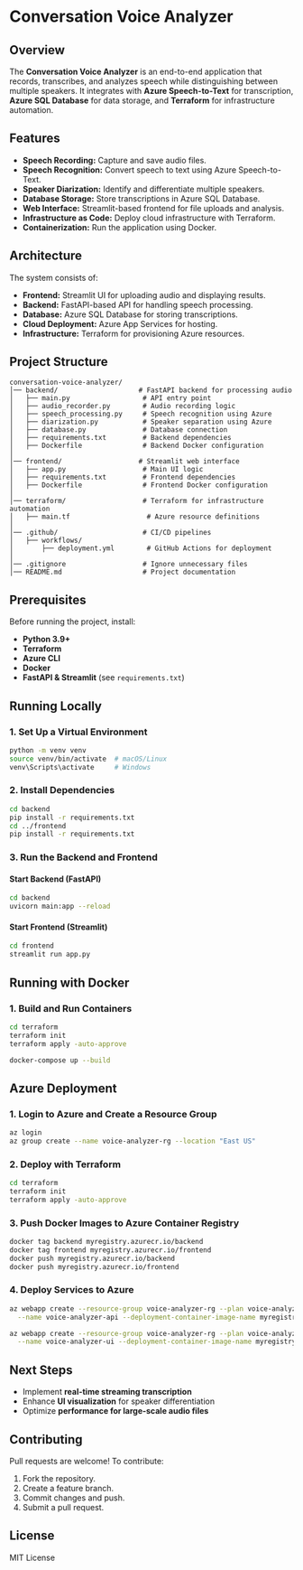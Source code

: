# Conversation Voice Analyzer

## Overview
The **Conversation Voice Analyzer** is an end-to-end application that records, transcribes, and analyzes speech while distinguishing between multiple speakers. It integrates with **Azure Speech-to-Text** for transcription, **Azure SQL Database** for data storage, and **Terraform** for infrastructure automation.

## Features
- **Speech Recording:** Capture and save audio files.
- **Speech Recognition:** Convert speech to text using Azure Speech-to-Text.
- **Speaker Diarization:** Identify and differentiate multiple speakers.
- **Database Storage:** Store transcriptions in Azure SQL Database.
- **Web Interface:** Streamlit-based frontend for file uploads and analysis.
- **Infrastructure as Code:** Deploy cloud infrastructure with Terraform.
- **Containerization:** Run the application using Docker.

## Architecture
The system consists of:
- **Frontend:** Streamlit UI for uploading audio and displaying results.
- **Backend:** FastAPI-based API for handling speech processing.
- **Database:** Azure SQL Database for storing transcriptions.
- **Cloud Deployment:** Azure App Services for hosting.
- **Infrastructure:** Terraform for provisioning Azure resources.

## Project Structure
```plaintext
conversation-voice-analyzer/
│── backend/                    # FastAPI backend for processing audio
│   ├── main.py                  # API entry point
│   ├── audio_recorder.py        # Audio recording logic
│   ├── speech_processing.py     # Speech recognition using Azure
│   ├── diarization.py           # Speaker separation using Azure
│   ├── database.py              # Database connection
│   ├── requirements.txt         # Backend dependencies
│   ├── Dockerfile               # Backend Docker configuration
│
│── frontend/                   # Streamlit web interface
│   ├── app.py                   # Main UI logic
│   ├── requirements.txt         # Frontend dependencies
│   ├── Dockerfile               # Frontend Docker configuration
│
│── terraform/                   # Terraform for infrastructure automation
│   ├── main.tf                   # Azure resource definitions
│
│── .github/                     # CI/CD pipelines
│   ├── workflows/
│       ├── deployment.yml        # GitHub Actions for deployment
│
│── .gitignore                   # Ignore unnecessary files
│── README.md                    # Project documentation
```

## Prerequisites
Before running the project, install:
- **Python 3.9+**
- **Terraform**
- **Azure CLI**
- **Docker**
- **FastAPI & Streamlit** (see `requirements.txt`)

## Running Locally
### 1. Set Up a Virtual Environment
```sh
python -m venv venv
source venv/bin/activate  # macOS/Linux
venv\Scripts\activate     # Windows
```

### 2. Install Dependencies
```sh
cd backend
pip install -r requirements.txt
cd ../frontend
pip install -r requirements.txt
```

### 3. Run the Backend and Frontend
#### Start Backend (FastAPI)
```sh
cd backend
uvicorn main:app --reload
```

#### Start Frontend (Streamlit)
```sh
cd frontend
streamlit run app.py
```

## Running with Docker
### 1. Build and Run Containers
```sh
cd terraform
terraform init
terraform apply -auto-approve
```

```sh
docker-compose up --build
```

## Azure Deployment
### 1. Login to Azure and Create a Resource Group
```sh
az login
az group create --name voice-analyzer-rg --location "East US"
```

### 2. Deploy with Terraform
```sh
cd terraform
terraform init
terraform apply -auto-approve
```

### 3. Push Docker Images to Azure Container Registry
```sh
docker tag backend myregistry.azurecr.io/backend
docker tag frontend myregistry.azurecr.io/frontend
docker push myregistry.azurecr.io/backend
docker push myregistry.azurecr.io/frontend
```

### 4. Deploy Services to Azure
```sh
az webapp create --resource-group voice-analyzer-rg --plan voice-analyzer-plan \
  --name voice-analyzer-api --deployment-container-image-name myregistry.azurecr.io/backend

az webapp create --resource-group voice-analyzer-rg --plan voice-analyzer-plan \
  --name voice-analyzer-ui --deployment-container-image-name myregistry.azurecr.io/frontend
```

## Next Steps
- Implement **real-time streaming transcription**
- Enhance **UI visualization** for speaker differentiation
- Optimize **performance for large-scale audio files**

## Contributing
Pull requests are welcome! To contribute:
1. Fork the repository.
2. Create a feature branch.
3. Commit changes and push.
4. Submit a pull request.

## License
MIT License

